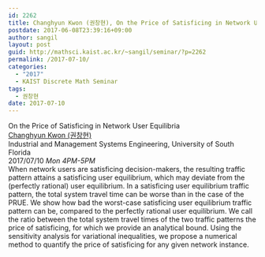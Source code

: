 ```yaml
---
id: 2262
title: Changhyun Kwon (권창현), On the Price of Satisficing in Network User Equilibria
postdate: 2017-06-08T23:39:16+09:00
author: sangil
layout: post
guid: http://mathsci.kaist.ac.kr/~sangil/seminar/?p=2262
permalink: /2017-07-10/
categories:
  - "2017"
  - KAIST Discrete Math Seminar
tags:
  - 권창현
date: 2017-07-10
---
```

<div class="talk">
  On the Price of Satisficing in Network User Equilibria
</div>

<div class="speaker">
  <a href="http://www.chkwon.net">Changhyun Kwon (권창현)</a><br /> Industrial and Management Systems Engineering, University of South Florida
</div>

<div class="date">
  2017/07/10 <em>Mon 4PM-5PM</em>
</div>

<div class="abstract">
  When network users are satisficing decision-makers, the resulting traffic pattern attains a satisficing user equilibrium, which may deviate from the (perfectly rational) user equilibrium. In a satisficing user equilibrium traffic pattern, the total system travel time can be worse than in the case of the PRUE. We show how bad the worst-case satisficing user equilibrium traffic pattern can be, compared to the perfectly rational user equilibrium. We call the ratio between the total system travel times of the two traffic patterns the price of satisficing, for which we provide an analytical bound. Using the sensitivity analysis for variational inequalities, we propose a numerical method to quantify the price of satisficing for any given network instance.
</div>
